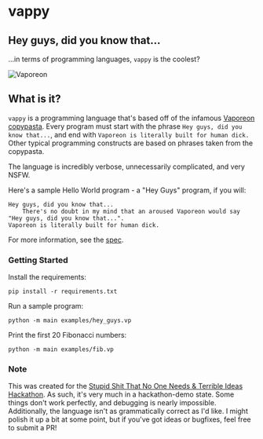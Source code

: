 # vappy
## Hey guys, did you know that...
...in terms of programming languages, `vappy` is the coolest?

![Vaporeon](https://assets.pokemon.com/assets/cms2/img/pokedex/full/134.png)

## What is it?
`vappy` is a programming language that's based off of the infamous [Vaporeon copypasta](https://www.reddit.com/r/copypasta/comments/eidplc/vaporeon_copypasta/).
Every program must start with the phrase `Hey guys, did you know that...`, and
end with `Vaporeon is literally built for human dick.` Other typical programming
constructs are based on phrases taken from the copypasta.

The language is incredibly verbose, unnecessarily complicated, and very NSFW.

Here's a sample Hello World program - a "Hey Guys" program, if you will:
```
Hey guys, did you know that...
    There's no doubt in my mind that an aroused Vaporeon would say "Hey guys, did you know that...".
Vaporeon is literally built for human dick.
```

For more information, see the [spec](spec.md).

### Getting Started
Install the requirements:
```
pip install -r requirements.txt
```

Run a sample program:
```
python -m main examples/hey_guys.vp
```

Print the first 20 Fibonacci numbers:
```
python -m main examples/fib.vp
```

### Note
This was created for the [Stupid Shit That No One Needs & Terrible Ideas Hackathon](https://stupidhackathon.com/).
As such, it's very much in a hackathon-demo state.
Some things don't work perfectly, and debugging is nearly impossible.
Additionally, the language isn't as grammatically correct as I'd like.
I might polish it up a bit at some point, but if you've got ideas or bugfixes, 
feel free to submit a PR!
